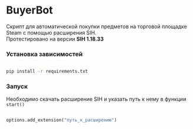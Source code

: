# BuyerBot
Скрипт для автоматической покупки предметов на торговой площадке Steam c помощью расширения SIH. \
Протестировано на версии **SIH 1.18.33**
### Установка зависимостей

```bash

pip install -r requirements.txt

```

### Запуск 

Необходимо скачать расширение SIH и указать путь к нему в функции `start()`

```python

options.add_extension("путь_к_расширению")

```
